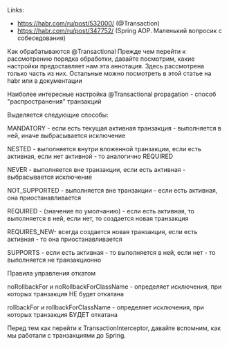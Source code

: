 Links: 
* https://habr.com/ru/post/532000/  (@Transaction)
* https://habr.com/ru/post/347752/  (Spring AOP. Маленький вопросик с собеседования)

Как обрабатываются @Transactional
Прежде чем перейти к рассмотрению порядка обработки, давайте посмотрим, какие настройки предоставляет нам эта аннотация. Здесь рассмотрена только часть из них. Остальные можно посмотреть в этой статье на habr или в документации

Наиболее интересные настройка @Transactional
propagation - способ "распространения" транзакций

Выделяется следующие способы:

MANDATORY - если есть текущая активная транзакция - выполняется в ней, иначе выбрасывается исключение

NESTED - выполняется внутри вложенной транзакции, если есть активная, если нет активной - то аналогично REQUIRED

NEVER - выполняется вне транзакции, если есть активная - выбрасывается исключение

NOT_SUPPORTED - выполняется вне транзакции - если есть активная, она приостанавливается

REQUIRED - (значение по умолчанию) - если есть активная, то выполняется в ней, если нет, то создается новая транзакция

REQUIRES_NEW- всегда создается новая транзакция, если есть активная - то она приостанавливается

SUPPORTS - если есть активная - то выполняется в ней, если нет - то выполняется не транзакционно

Правила управления откатом

noRollbackFor и noRollbackForClassName - определяет исключения, при которых транзакция НЕ будет откатана

rollbackFor и rollbackForClassName - определяет исключения, при которых транзакция БУДЕТ откатана

Перед тем как перейти к TransactionInterceptor, давайте вспомним, как мы работали с транзакциями до Spring.